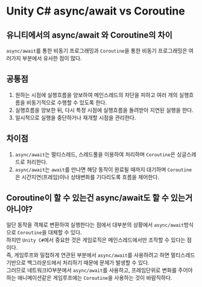 # Unity C# async/await vs Coroutine
## 유니티에서의 async/await 와 Coroutine의 차이
```async/await```를 통한 비동기 프로그래밍과 ```Coroutine```을 통한 비동기 프로그래밍은 여러가지 부분에서 유사한 점이 많다. <br/>

## 공통점
1. 원하는 시점에 실행흐름을 양보하여 메인스레드의 차단을 피하고 여러 개의 실행흐름을 비동기적으로 수행할 수 있도록 한다.
2. 실행흐름을 양보한 뒤, 다시 특정 시점에 실행흐름을 돌려받아 지연된 실행을 한다.
3. 일시적으로 실행을 중단하거나 재개할 시점을 관리한다.

## 차이점
1. ```async/await```는 멀티스레드, 스레드풀을 이용하여 처리하며 ```Coroutine```은 싱글스레드로 처리한다.
2. ```async/await```는 ```await```를 만나면 해당 동작이 완료될 때까지 대기하며 ```Coroutine```은 시간지연(프레임)이나 상태변화를 기다리도록 흐름을 제어한다.

## Coroutine이 할 수 있는건 async/await도 할 수 있는거 아니야?
일단 동작을 객체로 변환하여 실행한다는 점에서 대부분의 상황에서 ```async/await```방식으로 ```Coroutine```을 대체할 수 있다. <br/>
하지만 ```Unity C#```에서 중요한 것은 게임로직은 메인스레드에서만 조작할 수 있다는 점이다. <br/>
즉, 게임루프와 밀접하게 연관된 부분에서 ```async/await```를 사용하려고 하면 멀티스레드기반으로 백그라운드에서 처리하기 때문에 문제가 발생할 수 있다. <br/>
그러므로 네트워크IO부분에서 ```async/await```를 사용하고, 프레임단위로 변화를 주어야하는 애니메이션같은 게임루프에는 ```Coroutine```을 사용하는 것이 바람직하다.
